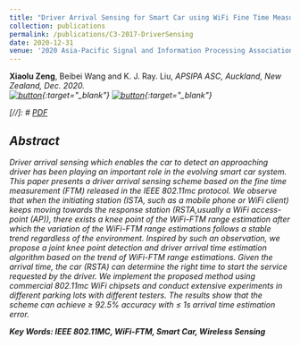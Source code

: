 ```yaml
---
title: "Driver Arrival Sensing for Smart Car using WiFi Fine Time Measurements"
collection: publications
permalink: /publications/C3-2017-DriverSensing
date: 2020-12-31
venue: '2020 Asia-Pacific Signal and Information Processing Association Annual Summit and Conference (APSIPA ASC)'
---
```

<b>Xiaolu Zeng</b>, Beibei Wang and K. J. Ray. Liu, <i>APSIPA ASC, Auckland, New Zealand, Dec. 2020<i>. <br>
[![button](http://Xiaolu1263.github.io/images/PDFDownloadV3.png)](http://Xiaolu1263.github.io/files/DriverSensing.pdf){:target="_blank"} [![button](http://Xiaolu1263.github.io/images/BibtextV3.png)](http://Xiaolu1263.github.io/files/J1TAESCite.txt){:target="_blank"} <br>
  
[//]: # [PDF](http://Xiaolu1263.github.io/files/DriverSensing.pdf)

## Abstract <br>
Driver arrival sensing which enables the car to detect an approaching driver has been playing an important role in the evolving smart car system. This paper presents a
driver arrival sensing scheme based on the fine time measurement (FTM) released in the IEEE 802.11mc protocol. We observe that when the initiating station (ISTA, such as a mobile phone or WiFi client) keeps moving towards the response station (RSTA,usually a WiFi access-point (AP)), there exists a knee point of the WiFi-FTM range estimation after which the variation of the WiFi-FTM range estimations follows a stable trend regardless of the environment. Inspired by such an observation, we propose a joint knee point detection and driver arrival time estimation algorithm based on the trend of WiFi-FTM range estimations. Given the arrival time, the car (RSTA) can determine the right time to start the service requested by the driver. We implement the proposed method using commercial 802.11mc WiFi chipsets and conduct extensive experiments in different parking lots with different testers. The results show that the scheme can achieve ≥ 92.5% accuracy with ≤ 1s arrival time estimation error.

**Key Words: IEEE 802.11MC, WiFi-FTM, Smart Car, Wireless Sensing**
